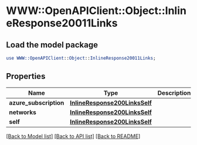 # WWW::OpenAPIClient::Object::InlineResponse20011Links

## Load the model package
```perl
use WWW::OpenAPIClient::Object::InlineResponse20011Links;
```

## Properties
Name | Type | Description | Notes
------------ | ------------- | ------------- | -------------
**azure_subscription** | [**InlineResponse200LinksSelf**](InlineResponse200LinksSelf.md) |  | 
**networks** | [**InlineResponse200LinksSelf**](InlineResponse200LinksSelf.md) |  | 
**self** | [**InlineResponse200LinksSelf**](InlineResponse200LinksSelf.md) |  | 

[[Back to Model list]](../README.md#documentation-for-models) [[Back to API list]](../README.md#documentation-for-api-endpoints) [[Back to README]](../README.md)


